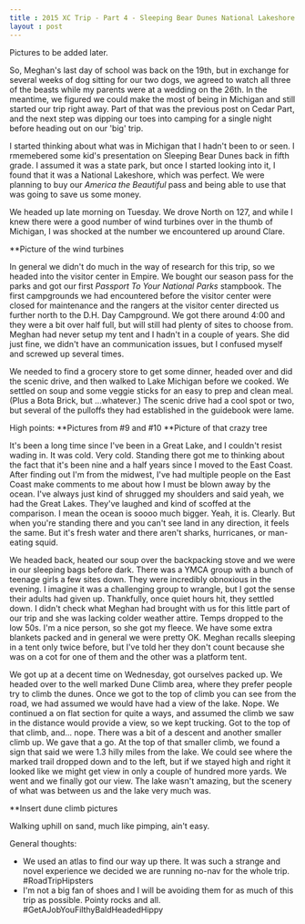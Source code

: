 ```yaml
---
title : 2015 XC Trip - Part 4 - Sleeping Bear Dunes National Lakeshore
layout : post
---
```


Pictures to be added later.

So, Meghan's last day of school was back on the 19th, but in exchange for several weeks of dog sitting for our two dogs, we agreed to watch all three of the beasts while my parents were at a wedding on the 26th.  In the meantime, we figured we could make the most of being in Michigan and still started our trip right away.  Part of that was the previous post on Cedar Part, and the next step was dipping our toes into camping for a single night before heading out on our \'big\' trip.

I started thinking about what was in Michigan that I hadn't been to or seen.  I rmemebered some kid\'s presentation on Sleeping Bear Dunes back in fifth grade.  I assumed it was a state park, but once I started looking into it, I found that it was a National Lakeshore, which was perfect.  We were planning to buy our _America the Beautiful_ pass and being able to use that was going to save us some money.  

We headed up late morning on Tuesday.  We drove North on 127, and while I knew there were a good number of wind turbines over in the thumb of Michigan, I was shocked at the number we encountered up around Clare.

**Picture of the wind turbines

In general we didn't do much in the way of research for this trip, so we headed into the visitor center in Empire.  We bought our season pass for the parks and got our first _Passport To Your National Parks_ stampbook.  The first campgrounds we had encountered before the visitor center were closed for maintenance and the rangers at the visitor center directed us further north to the D.H. Day Campground.  We got there around 4:00 and they were a bit over half full, but will still had plenty of sites to choose from.  Meghan had never setup my tent and I hadn't in a couple of years.  She did just fine, we didn't have an communication issues, but I confused myself and screwed up several times.

We needed to find a grocery store to get some dinner, headed over and did the scenic drive, and then walked to Lake Michigan before we cooked.  We settled on soup and some veggie sticks for an easy to prep and clean meal.  (Plus a Bota Brick, but ...whatever.)  The scenic drive had a cool spot or two, but several of the pulloffs they had established in the guidebook were lame.

High points:
**Pictures from #9 and #10
**Picture of that crazy tree

It\'s been a long time since I\'ve been in a Great Lake, and I couldn\'t resist wading in.  It was cold.  Very cold.  Standing there got me to thinking about the fact that it's been nine and a half years since I moved to the East Coast.  After finding out I'm from the midwest, I've had multiple people on the East Coast make comments to me about how I must be blown away by the ocean.  I've always just kind of shrugged my shoulders and said yeah, we had the Great Lakes.  They've laughed and kind of scoffed at the comparison.  I mean the ocean is soooo much bigger.  Yeah, it is.  Clearly.  But when you're standing there and you can't see land in any direction, it feels the same.  But it's fresh water and there aren't sharks, hurricanes, or man-eating squid.

We headed back, heated our soup over the backpacking stove and we were in our sleeping bags before dark.  There was a YMCA group with a bunch of teenage girls a few sites down.  They were incredibly obnoxious in the evening.  I imagine it was a challenging group to wrangle, but I got the sense their adults had given up.  Thankfully, once quiet hours hit, they settled down.  I didn't check what Meghan had brought with us for this little part of our trip and she was lacking colder weather attire.  Temps dropped to the low 50s.  I'm a nice person, so she got my fleece.  We have some extra blankets packed and in general we were pretty OK.  Meghan recalls sleeping in a tent only twice before, but I've told her they don\'t count because she was on a cot for one of them and the other was a platform tent.  

We got up at a decent time on Wednesday, got ourselves packed up.  We headed over to the well marked Dune Climb area, where they prefer people try to climb the dunes.  Once we got to the top of climb you can see from the road, we had assumed we would have had a view of the lake.  Nope.  We continued a on flat section for quite a ways, and assumed the climb we saw in the distance would provide a view, so we kept trucking.  Got to the top of that climb, and... nope.  There was a bit of a descent and another smaller climb up.  We gave that a go.  At the top of that smaller climb, we found a sign that said we were 1.3 hilly miles from the lake.  We could see where the marked trail dropped down and to the left, but if we stayed high and right it looked like we might get view in only a couple of hundred more yards.  We went and we finally got our view.  The lake wasn't amazing, but the scenery of what was between us and the lake very much was.  

**Insert dune climb pictures

Walking uphill on sand, much like pimping, ain\'t easy.  

General thoughts:
-  We used an atlas to find our way up there.  It was such a strange and novel experience we decided we are running no-nav for the whole trip.  #RoadTripHipsters
-  I'm not a big fan of shoes and I will be avoiding them for as much of this trip as possible.  Pointy rocks and all.  #GetAJobYouFilthyBaldHeadedHippy
